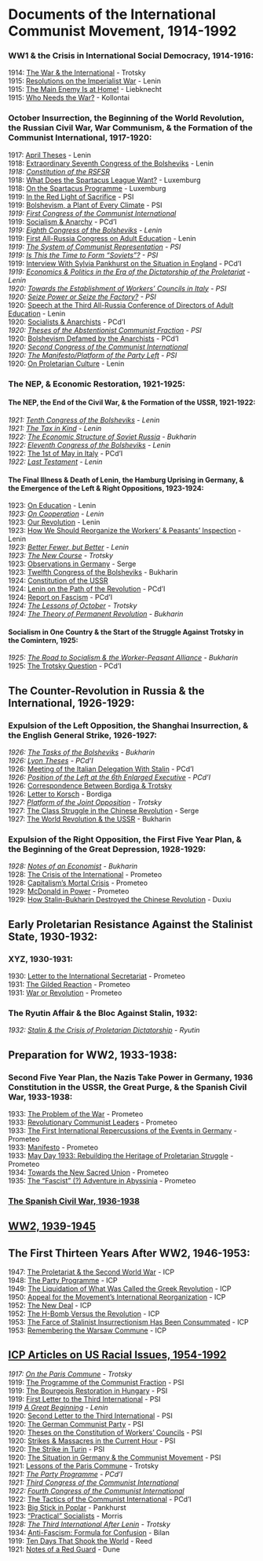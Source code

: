 # Documents of the International Communist Movement, 1914-1992
### WW1 & the Crisis in International Social Democracy, 1914-1916:
1914: [The War & the International](https://www.marxists.org/archive/trotsky/1914/war/index.htm) - Trotsky  
1915: [Resolutions on the Imperialist War](https://www.international-communist-party.org/BasicTexts/English/15LeniGE.htm) - Lenin  
1915: [The Main Enemy Is at Home!](https://www.marxists.org/archive/liebknecht-k/works/1915/05/main-enemy-home.htm) - Liebknecht  
1915: [Who Needs the War?](https://www.marxists.org/archive/kollonta/1915/whoneeds.htm) - Kollontai  
### October Insurrection, the Beginning of the World Revolution, the Russian Civil War, War Communism, & the Formation of the Communist International, 1917-1920:
1917: [April Theses](https://www.marxists.org/archive/lenin/works/1917/apr/04.htm) - Lenin  
1918: [Extraordinary Seventh Congress of the Bolsheviks](https://www.marxists.org/archive/lenin/works/1918/7thcong/index.htm) - Lenin  
*1918: [Constitution of the RSFSR](https://www.marxists.org/history/ussr/government/constitution/1918/)*  
1918: [What Does the Spartacus League Want?](https://www.marxists.org/archive/luxemburg/1918/12/14.htm) - Luxemburg  
1918: [On the Spartacus Programme](https://www.marxists.org/archive/luxemburg/1918/12/30.htm) - Luxemburg  
1919: [In the Red Light of Sacrifice](https://www.marxists.org/archive/bordiga/works/1919/01/redlight-ll.html) - PSI  
1919: [Bolshevism, a Plant of Every Climate](https://libriincogniti.wordpress.com/2020/07/29/il-soviet-bolshevism-a-plant-of-every-climate/) - PSI  
*1919: [First Congress of the Communist International](https://www.marxists.org/history/international/comintern/1st-congress/index.htm)*  
1919: [Socialism & Anarchy](https://www.international-communist-party.org/CommLeft/CL05.htm#Socialism_and_Anarchy) - PCd’I  
*1919: [Eighth Congress of the Bolsheviks](https://www.marxists.org/archive/lenin/works/1919/rcp8th/index.htm) - Lenin*  
1919: [First All-Russia Congress on Adult Education](https://www.marxists.org/archive/lenin/works/1919/may/06.htm) - Lenin  
*1919: [The System of Communist Representation](https://www.marxists.org/archive/bordiga/works/1919/representation.htm) - PSI*  
*1919: [Is This the Time to Form “Soviets”?](https://www.marxists.org/archive/bordiga/works/1919/soviets.htm) - PSI*  
1919: [Interview With Sylvia Pankhurst on the Situation in England](https://www.international-communist-party.org/CommLeft/CL06.htm#Communistthought) - PCd’I  
*1919: [Economics & Politics in the Era of the Dictatorship of the Proletariat](https://www.marxists.org/archive/lenin/works/1919/oct/30.htm) - Lenin*  
*1920: [Towards the Establishment of Workers’ Councils in Italy](https://www.marxists.org/archive/bordiga/works/1920/workers-councils.htm) - PSI*  
*1920: [Seize Power or Seize the Factory?](https://www.marxists.org/archive/bordiga/works/1920/seize-power.htm) - PSI*  
1920: [Speech at the Third All-Russia Conference of Directors of Adult Education](https://www.marxists.org/archive/lenin/works/1920/feb/25.htm) - Lenin  
1920: [Socialists & Anarchists](https://www.international-communist-party.org/CommLeft/CL05.htm#Socialists_and_Anarchists) - PCd’I  
*1920: [Theses of the Abstentionist Communist Fraction](https://www.international-communist-party.org/BasicTexts/English/20ThFrac.htm) - PSI*  
1920: [Bolshevism Defamed by the Anarchists](https://www.international-communist-party.org/CommLeft/CL05.htm#Bolshevism) - PCd’I  
*1920: [Second Congress of the Communist International](https://www.marxists.org/history/international/comintern/2nd-congress/index.htm)*  
*1920: [The Manifesto/Platform of the Party Left](https://www.international-communist-party.org/BasicTexts/English/20MaLeft.htm) - PSI*  
1920: [On Proletarian Culture](https://www.marxists.org/archive/lenin/works/1920/oct/08.htm) - Lenin  
### The NEP, & Economic Restoration, 1921-1925:
#### The NEP, the End of the Civil War, & the Formation of the USSR, 1921-1922:
*1921: [Tenth Congress of the Bolsheviks](https://www.marxists.org/archive/lenin/works/1921/10thcong/index.htm) - Lenin*  
*1921: [The Tax in Kind](https://www.marxists.org/archive/lenin/works/1921/apr/21.htm) - Lenin*  
*1922: [The Economic Structure of Soviet Russia](https://www.marxists.org/archive/bukharin/works/1922/03/econstruct.html) - Bukharin*  
*1922: [Eleventh Congress of the Bolsheviks](https://www.marxists.org/archive/lenin/works/1922/mar/27.htm) - Lenin*  
1922: [The 1st of May in Italy](https://www.marxists.org/archive/bordiga/works/1922/05/1stmay.html) - PCd’I  
*1922: [Last Testament](https://www.marxists.org/archive/lenin/works/1922/dec/testamnt/index.htm) - Lenin*  
#### The Final Illness & Death of Lenin, the Hamburg Uprising in Germany, & the Emergence of the Left & Right Oppositions, 1923-1924:
1923: [On Education](https://www.marxists.org/archive/lenin/works/1923/jan/02.htm) - Lenin  
*1923: [On Cooperation](https://www.marxists.org/archive/lenin/works/1923/jan/06.htm) - Lenin*  
1923: [Our Revolution](https://www.marxists.org/archive/lenin/works/1923/jan/16.htm) - Lenin  
1923: [How We Should Reorganize the Workers’ & Peasants’ Inspection](https://www.marxists.org/archive/lenin/works/1923/jan/23.htm) - Lenin  
*1923: [Better Fewer, but Better](https://www.marxists.org/archive/lenin/works/1923/mar/02.htm) - Lenin*  
*1923: [The New Course](https://www.marxists.org/archive/trotsky/1923/newcourse/index.htm) - Trotsky*  
1923: [Observations in Germany](https://www.marxists.org/archive/serge/1923/xx/observations.html) - Serge  
1923: [Twelfth Congress of the Bolsheviks](https://www.marxists.org/archive/bukharin/works/1923/ci/12_congress.htm) - Bukharin  
1924: [Constitution of the USSR](https://soviethistory.msu.edu/1924-2/union-treaty/union-treaty-texts/first-union-constitution/)  
1924: [Lenin on the Path of the Revolution](https://quinterna.org/archivio/1924_1926/lenincamminoriv1.htm) - PCd’I  
1924: [Report on Fascism](https://www.international-communist-party.org/BasicTexts/English/24Fascis.htm) - PCd’I  
*1924: [The Lessons of October](https://www.marxists.org/archive/trotsky/1924/lessons/index.htm) - Trotsky*  
*1924: [The Theory of Permanent Revolution](https://www.marxists.org/archive/bukharin/works/1924/permanent-revolution/index.htm) - Bukharin*  
#### Socialism in One Country & the Start of the Struggle Against Trotsky in the Comintern, 1925:
*1925: [The Road to Socialism & the Worker-Peasant Alliance](https://cdn.discordapp.com/attachments/984866180714094592/1047723265038229534/Bukharin_-_The_Road_to_Socialism_and_the_Worker-Peasant_Alliance_1925.pdf) - Bukharin*  
1925: [The Trotsky Question](https://www.marxists.org/archive/bordiga/works/1925/trotsky.htm) - PCd’I  
## The Counter-Revolution in Russia & the International, 1926-1929:
### Expulsion of the Left Opposition, the Shanghai Insurrection, & the English General Strike, 1926-1927:
*1926: [The Tasks of the Bolsheviks](https://www.marxists.org/archive/bukharin/works/1926/01/x01.htm) - Bukharin*  
*1926: [Lyon Theses](https://www.international-communist-party.org/BasicTexts/English/LyonThes.htm) - PCd’I*  
1926: [Meeting of the Italian Delegation With Stalin](https://libriincogniti.wordpress.com/2020/04/04/6th-ecci-meeting-of-the-italian-delegation-with-stalin-22-february-1926/) - PCd’I  
*1926: [Position of the Left at the 6th Enlarged Executive](https://www.international-communist-party.org/BasicTexts/English/26EnlCCI.htm) - PCd’I*  
1926: [Correspondence Between Bordiga & Trotsky](https://libcom.org/article/correspondence-between-bordiga-and-trotsky)  
1926: [Letter to Korsch](https://www.international-communist-party.org/CommLeft/CL09.htm#LEFT_ARCHIVES) - Bordiga  
*1927: [Platform of the Joint Opposition](https://www.marxists.org/archive/trotsky/1927/opposition/index.htm) - Trotsky*  
1927: [The Class Struggle in the Chinese Revolution](https://www.marxists.org/archive/serge/1927/china/index.html) - Serge  
1927: [The World Revolution & the USSR](https://www.marxists.org/archive/bukharin/works/1927/worldrev.htm) - Bukharin  
### Expulsion of the Right Opposition, the First Five Year Plan, & the Beginning of the Great Depression, 1928-1929:
*1928: [Notes of an Economist](https://cdn.discordapp.com/attachments/984866180714094592/1047728831777230858/notes_of_an_economist_bukharin.pdf) - Bukharin*  
1928: [The Crisis of the International](https://www.international-communist-party.org/English/Texts/28CrisisCI.htm) - Prometeo  
1928: [Capitalism’s Mortal Crisis](https://www.international-communist-party.org/CommLeft/CL10_11.htm#MORTALCRISIS) - Prometeo  
1929: [McDonald in Power](https://www.international-communist-party.org/CommLeft/CL10_11.htm#McDONALD) - Prometeo  
1929: [How Stalin-Bukharin Destroyed the Chinese Revolution](https://revolutionsnewsstand.com/2022/12/06/how-stalin-bucharin-destroyed-the-chinese-revolution-an-appeal-to-all-the-comrades-of-the-chinese-communist-party-by-chen-duxiu-1929/) - Duxiu  
## Early Proletarian Resistance Against the Stalinist State, 1930-1932:
### XYZ, 1930-1931:
1930: [Letter to the International Secretariat](https://www.international-communist-party.org/CommLeft/CL08.htm#Letter) - Prometeo  
1931: [The Gilded Reaction](https://www.international-communist-party.org/English/REPORTS/WARS/HooverPlan_1931.htm) - Prometeo  
1931: [War or Revolution](https://www.international-communist-party.org/English/REPORTS/WARS/HooverPlan_1931.htm#WarOrRevolution) - Prometeo  
### The Ryutin Affair & the Bloc Against Stalin, 1932:
*1932: [Stalin & the Crisis of Proletarian Dictatorship](https://drive.google.com/file/d/19zMlGNdwFJ0JK-RtkVudlmaIscwwi479/view) - Ryutin*  
## Preparation for WW2, 1933-1938:
### Second Five Year Plan, the Nazis Take Power in Germany, 1936 Constitution in the USSR, the Great Purge, & the Spanish Civil War, 1933-1938:
1933: [The Problem of the War](https://www.international-communist-party.org/English/REPORTS/WARS/ProblemOfWar_1933.htm) - Prometeo  
1933: [Revolutionary Communist Leaders](https://www.international-communist-party.org/CommLeft/CL46.htm#LeLiLu_1) - Prometeo  
1933: [The First International Repercussions of the Events in Germany](https://www.international-communist-party.org/English/REPORTS/WARS/EventsInGermany_1933.htm) - Prometeo  
1933: [Manifesto](https://www.international-communist-party.org/English/REPORTS/WARS/EventsInGermany_1933.htm#Manifesto1933) - Prometeo  
1933: [May Day 1933: Rebuilding the Heritage of Proletarian Struggle](https://www.international-communist-party.org/English/REPORTS/WARS/MayDay1933.htm) - Prometeo  
1934: [Towards the New Sacred Union](https://www.international-communist-party.org/English/REPORTS/WARS/ProblemOfWar_1933.htm#Towards) - Prometeo  
1935: [The “Fascist” (?) Adventure in Abyssinia](https://www.international-communist-party.org/English/REPORTS/WARS/FascistAbyssinia_1935.htm) - Prometeo  
### [The Spanish Civil War, 1936-1938](https://cyberiapilled.github.io/texts/collections/spanishcivilwar)
## [WW2, 1939-1945](https://cyberiapilled.github.io/texts/collections/ww2)
## The First Thirteen Years After WW2, 1946-1953:
1947: [The Proletariat & the Second World War](https://www.international-communist-party.org/English/REPORTS/WARS/Prolet_2WW_1947.htm) - ICP  
1948: [The Party Programme](https://www.international-communist-party.org/BasicTexts/English/48PartyP.htm) - ICP  
1949: [The Liquidation of What Was Called the Greek Revolution](https://www.international-communist-party.org/English/REPORTS/WARS/Liquidation_Greek_1949.htm) - ICP  
1950: [Appeal for the Movement’s International Reorganization](https://www.international-communist-party.org/BasicTexts/English/50Appeal.htm) - ICP  
1952: [The New Deal](https://www.international-communist-party.org/English/REPORTS/CrisisTh/1952_NewDeal.htm) - ICP  
1952: [The H-Bomb Versus the Revolution](https://www.international-communist-party.org/English/REPORTS/WARS/HBomb_1952.htm) - ICP  
1953: [The Farce of Stalinist Insurrectionism Has Been Consummated](https://www.international-communist-party.org/English/REPORTS/WARS/Farce_1953.htm) - ICP  
1953: [Remembering the Warsaw Commune](https://www.international-communist-party.org/English/REPORTS/WARS/Warsaw_commune_1953.htm) - ICP  
## [ICP Articles on US Racial Issues, 1954-1992](https://www.international-communist-party.org/English/REPORTS/US_Racial_Issues.htm)

*1917: [On the Paris Commune](https://www.marxists.org/archive/trotsky/1917/03/commune.htm) - Trotsky*  
1919: [The Programme of the Communist Fraction](https://libriincogniti.wordpress.com/2020/08/03/il-soviet-the-programme-of-the-communist-fraction/) - PSI  
1919: [The Bourgeois Restoration in Hungary](https://libriincogniti.wordpress.com/2020/08/03/il-soviet-the-bourgeois-restoration-in-hungary/) - PSI  
1919: [First Letter to the Third International](https://www.international-communist-party.org/English/Document/2Lett3CI.htm#I) - PSI  
*1919 [A Great Beginning](https://www.marxists.org/archive/lenin/works/1919/jun/28.htm) - Lenin*  
1920: [Second Letter to the Third International](https://www.international-communist-party.org/English/Document/2Lett3CI.htm#II) - PSI  
1920: [The German Communist Party](https://libriincogniti.wordpress.com/2020/08/21/il-soviet-the-german-communist-party/) - PSI  
1920: [Theses on the Constitution of Workers’ Councils](https://libriincogniti.wordpress.com/2020/07/30/il-soviet-theses-on-the-constitution-of-the-workers-councils-proposed-by-the-cc-of-the-communist-abstentionist-fraction-of-the-psi/) - PSI  
1920: [Strikes & Massacres in the Current Hour](https://libriincogniti.wordpress.com/2020/08/02/il-soviet-strikes-and-massacres-in-the-current-hour/) - PSI  
1920: [The Strike in Turin](https://libriincogniti.wordpress.com/2020/08/02/il-soviet-the-strike-in-turin/) - PSI  
1920: [The Situation in Germany & the Communist Movement](https://libriincogniti.wordpress.com/2020/08/20/il-soviet-the-situation-in-germany-and-the-communist-movement/) - PSI  
1921: [Lessons of the Paris Commune](https://www.marxists.org/archive/trotsky/1921/02/commune.htm) - Trotsky  
*1921: [The Party Programme](https://www.international-communist-party.org/BasicTexts/English/21PartyP.htm) - PCd’I*  
*1921: [Third Congress of the
Communist International](https://www.marxists.org/history/international/comintern/3rd-congress/index.htm)*  
*1922: [Fourth Congress of the
Communist International](https://www.marxists.org/history/international/comintern/4th-congress/index.htm)*  
1922: [The Tactics of the Communist International](https://www.international-communist-party.org/CommLeft/CL44.htm#tacticscominternational) - PCd’I  
1923: [Big Stick in Poplar](https://www.international-communist-party.org/CommLeft/CL03.htm#The_Big_Stick_In_Poplar) - Pankhurst  
1923: [“Practical” Socialists](https://www.international-communist-party.org/CommLeft/CL04.htm#Practical_Socialists) - Morris  
*1928: [The Third International After Lenin](https://www.marxists.org/archive/trotsky/1928/3rd/index.htm) - Trotsky*  
1934: [Anti-Fascism: Formula for Confusion](https://www.quinterna.org/lingue/english/historical_en/antifascism_confusion.htm) - Bilan  
1919: [Ten Days That Shook the World](https://www.marxists.org/archive/reed/1919/10days/10days/) - Reed  
1921: [Notes of a Red Guard](https://files.libcom.org/files/notes_of_a_red_guard.pdf) - Dune  
